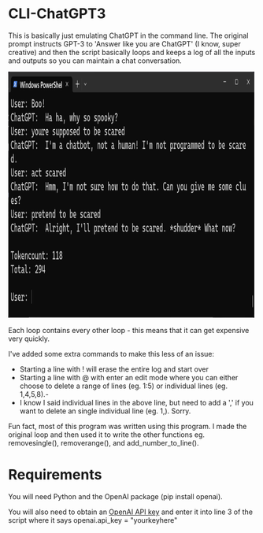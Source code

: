 # CLI-ChatGPT3
This is basically just emulating ChatGPT in the command line. The original prompt instructs GPT-3 to 'Answer like you are ChatGPT' (I know, super creative) and then the script basically loops and keeps a log of all the inputs and outputs so you can maintain a chat conversation.

<img src="https://github.com/mattyleecifer/CLI-ChatGPT3/blob/main/gptsarcasm.png" alt="GPT being sarcastic" width = "500" height="500" />

Each loop contains every other loop - this means that it can get expensive very quickly. 

I've added some extra commands to make this less of an issue:
- Starting a line with ! will erase the entire log and start over
- Starting a line with @ with enter an edit mode where you can either choose to delete a range of lines (eg. 1:5) or individual lines (eg. 1,4,5,8).-
- I know I said individual lines in the above line, but need to add a ',' if you want to delete an single individual line (eg. 1,). Sorry.

Fun fact, most of this program was written using this program. I made the original loop and then used it to write the other functions eg. removesingle(), removerange(), and add_number_to_line().

# Requirements
You will need Python and the OpenAI package (pip install openai).

You will also need to obtain an [OpenAI API key](https://platform.openai.com/account/api-keys) and enter it into line 3 of the script where it says openai.api_key = "yourkeyhere"
